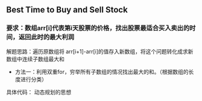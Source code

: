 ## Best Time to Buy and Sell Stock

### 要求：数组arr[i]代表第i天股票的价格，找出股票最适合买入卖出的时间，返回此时的最大利润



解题思路：遍历原数组将 arr[i+1]-arr[i]的值存入新数组，将这个问题转化成求新数组中连续子数组最大和

* 方法一：利用双重for，穷举所有子数组的情况找出最大的和。（根据数组的长度进行分类）


具体代码：
动态规划的思想